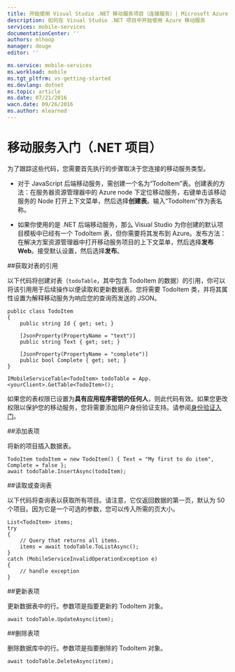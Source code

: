 ```yaml
---
title: 开始使用 Visual Studio .NET 移动服务项目（连接服务）| Microsoft Azure
description: 如何在 Visual Studio .NET 项目中开始使用 Azure 移动服务
services: mobile-services
documentationCenter: ''
authors: mlhoop
manager: douge
editor: ''

ms.service: mobile-services
ms.workload: mobile
ms.tgt_pltfrm: vs-getting-started
ms.devlang: dotnet
ms.topic: article
ms.date: 07/21/2016
wacn.date: 09/26/2016
ms.author: mlearned
---
```


#  移动服务入门（.NET 项目）

为了跟踪这些代码，您需要首先执行的步骤取决于您连接的移动服务类型。

- 对于 JavaScript 后端移动服务，需创建一个名为“TodoItem”表。创建表的方法：在服务器资源管理器中的 Azure node 下定位移动服务，右键单击该移动服务的 Node 打开上下文菜单，然后选择**创建表**。输入“TodoItem”作为表名称。

- 如果你使用的是 .NET 后端移动服务，那么 Visual Studio 为你创建的默认项目模板中已经有一个 TodoItem 表，但你需要将其发布到 Azure。发布方法：在解决方案资源管理器中打开移动服务项目的上下文菜单，然后选择**发布 Web**。接受默认设置，然后选择**发布**。

##获取对表的引用

以下代码将创建对表（`todoTable`，其中包含 TodoItem 的数据）的引用，你可以将该引用用于后续操作以便读取和更新数据表。您将需要 TodoItem 类，并将其属性设置为解释移动服务为响应您的查询而发送的 JSON。

```
public class TodoItem
{
    public string Id { get; set; }

    [JsonProperty(PropertyName = "text")]
    public string Text { get; set; }

    [JsonProperty(PropertyName = "complete")]
    public bool Complete { get; set; }
}

IMobileServiceTable<TodoItem> todoTable = App.<yourClient>.GetTable<TodoItem>();
```

如果您的表权限已设置为**具有应用程序密钥的任何人**，则此代码有效。如果您更改权限以保护您的移动服务，您将需要添加用户身份验证支持。请参阅[身份验证入门](./mobile-services-dotnet-backend-windows-universal-dotnet-get-started-users.md)。

##添加表项

将新的项目插入数据表。

```
TodoItem todoItem = new TodoItem() { Text = "My first to do item", Complete = false };
await todoTable.InsertAsync(todoItem);
```

##读取或查询表

以下代码将查询表以获取所有项目。请注意，它仅返回数据的第一页，默认为 50 个项目。因为它是一个可选的参数，您可以传入所需的页大小。

```
List<TodoItem> items;
try
{
    // Query that returns all items.   
    items = await todoTable.ToListAsync();             
}
catch (MobileServiceInvalidOperationException e)
{
    // handle exception
}
```

##更新表项

更新数据表中的行。参数项是指要更新的 TodoItem 对象。

```
await todoTable.UpdateAsync(item);
```

##删除表项

删除数据库中的行。参数项是指要删除的 TodoItem 对象。

```
await todoTable.DeleteAsync(item);
```


<!---HONumber=Mooncake_0215_2016-->